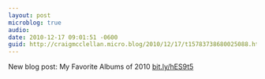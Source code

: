 ```yaml
---
layout: post
microblog: true
audio: 
date: 2010-12-17 09:01:51 -0600
guid: http://craigmcclellan.micro.blog/2010/12/17/t15783738680025088.html
---
```

New blog post: My Favorite Albums of 2010 [bit.ly/hES9t5](http://bit.ly/hES9t5)
